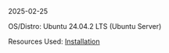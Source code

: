 2025-02-25

OS/Distro: Ubuntu 24.04.2 LTS (Ubuntu Server)

Resources Used:
[Installation](https://support.plex.tv/articles/200288586-installation/)